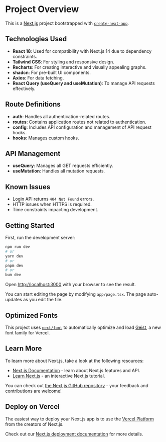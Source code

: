 # Project Overview

This is a [Next.js](https://nextjs.org) project bootstrapped with [`create-next-app`](https://nextjs.org/docs/app/api-reference/cli/create-next-app).

## Technologies Used

- **React 18**: Used for compatibility with Next.js 14 due to dependency constraints.
- **Tailwind CSS**: For styling and responsive design.
- **Recharts**: For creating interactive and visually appealing graphs.
- **shadcn**: For pre-built UI components.
- **Axios**: For data fetching.
- **React Query (useQuery and useMutation)**: To manage API requests effectively.

## Route Definitions

- **auth**: Handles all authentication-related routes.
- **routes**: Contains application routes not related to authentication.
- **config**: Includes API configuration and management of API request hooks.
- **hooks**: Manages custom hooks.

## API Management

- **useQuery**: Manages all GET requests efficiently.
- **useMutation**: Handles all mutation requests.

## Known Issues

- Login API returns `404 Not Found` errors.
- HTTP issues when HTTPS is required.
- Time constraints impacting development.

## Getting Started

First, run the development server:

```bash
npm run dev
# or
yarn dev
# or
pnpm dev
# or
bun dev
```

Open [http://localhost:3000](http://localhost:3000) with your browser to see the result.

You can start editing the page by modifying `app/page.tsx`. The page auto-updates as you edit the file.

## Optimized Fonts

This project uses [`next/font`](https://nextjs.org/docs/app/building-your-application/optimizing/fonts) to automatically optimize and load [Geist](https://vercel.com/font), a new font family for Vercel.

## Learn More

To learn more about Next.js, take a look at the following resources:

- [Next.js Documentation](https://nextjs.org/docs) - learn about Next.js features and API.
- [Learn Next.js](https://nextjs.org/learn) - an interactive Next.js tutorial.

You can check out [the Next.js GitHub repository](https://github.com/vercel/next.js) - your feedback and contributions are welcome!

## Deploy on Vercel

The easiest way to deploy your Next.js app is to use the [Vercel Platform](https://vercel.com/new?utm_medium=default-template&filter=next.js&utm_source=create-next-app&utm_campaign=create-next-app-readme) from the creators of Next.js.

Check out our [Next.js deployment documentation](https://nextjs.org/docs/app/building-your-application/deploying) for more details.

